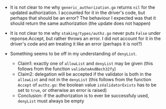 - It is not clear to me why `generic_authorization.go` returns `nil` for the updated authorization.
I accounted for it in the driver's code, but perhaps that should be an error? The behaviour I expected was that it should return the same authorization (the update does not happen)

- It is not clear to me why `staking/types/authz.go` never puts `False` under reponse.Accept, but 
rather throws an error. I did not account for it in the driver's code and am treating it like
an error (perhaps it is not?)

- Something seems to be off in my understanding of `denyList`. 
    - Claim1: exactly one of `allowList` and `denyList` may be given (this follows from the function `validateAndBech32fy`)
    - Claim2: delegation will be accepted if the validator is both in the `allowList` and not in the `denyList` (this follows from the function `Accept` of `authz.go`: the boolean value `isValidatorExists` has to be set to `true`, or otherwise an error is raised)
    - Conclusion: if the authorization is to ever be successfuly used, `denyList` must always be empty